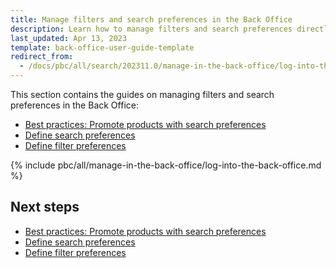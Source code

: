 ```yaml
---
title: Manage filters and search preferences in the Back Office
description: Learn how to manage filters and search preferences directly in the Back Office of your Spryker based projects.
last_updated: Apr 13, 2023
template: back-office-user-guide-template
redirect_from:
  - /docs/pbc/all/search/202311.0/manage-in-the-back-office/log-into-the-back-office.html
---
```


This section contains the guides on managing filters and search preferences in the Back Office:

- [Best practices: Promote products with search preferences](/docs/pbc/all/search/{{page.version}}/base-shop/manage-in-the-back-office/best-practices-promote-products-with-search-preferences.html)
- [Define search preferences](/docs/pbc/all/search/202404.0/base-shop/manage-in-the-back-office/define-search-preferences.html)
- [Define filter preferences](/docs/pbc/all/search/202404.0/base-shop/manage-in-the-back-office/filter-preferences/define-filter-preferences.html)

{% include pbc/all/manage-in-the-back-office/log-into-the-back-office.md %} <!-- To edit, see /_includes/pbc/all/manage-in-the-back-office/log-into-the-back-office.md -->

## Next steps

- [Best practices: Promote products with search preferences](/docs/pbc/all/search/{{page.version}}/base-shop/manage-in-the-back-office/best-practices-promote-products-with-search-preferences.html)
- [Define search preferences](/docs/pbc/all/search/202404.0/base-shop/manage-in-the-back-office/define-search-preferences.html)
- [Define filter preferences](/docs/pbc/all/search/202404.0/base-shop/manage-in-the-back-office/filter-preferences/define-filter-preferences.html)
